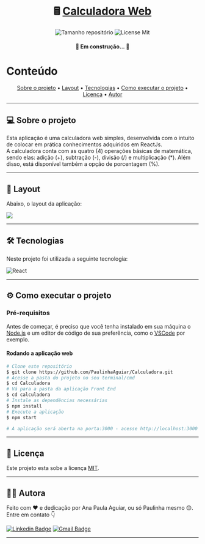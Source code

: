 <h1 align="center">
     🖩 <a href="#" alt="Calculadora Web"> Calculadora Web </a>
</h1>

<p align="center">
    <img alt="Tamanho repositório" src="https://img.shields.io/github/repo-size/PaulinhaAguiar/Calculadora?style=flat-square">
    <img alt='License Mit' src='https://img.shields.io/github/license/PaulinhaAguiar/Calculadora?style=flat-square'>
</p>
<h4 align='center'>🚧 Em construção... 🚧</h4>


Conteúdo
=====================

<p align="center">
    <a href="#sobre">Sobre o projeto</a> •
    <a href="#layout">Layout</a> • 
    <a href="#tecnologias">Tecnologias</a> • 
    <a href="#executar">Como executar o projeto</a> • 
    <a href="#licenca">Licença</a> • 
    <a href="#autor">Autor</a>
</p>

---


## 💻 Sobre o projeto

<p>Esta aplicação é uma calculadora web simples, desenvolvida com o intuito de colocar em prática conhecimentos adquiridos em ReactJs. <br>
A calculadora conta com as quatro (4) operações básicas de matemática, sendo elas: adição (+), subtração (-), divisão (/) e multiplicação (*). Além disso, está disponível também a opção de porcentagem (%).
</p>

---

## 📸 Layout

<p>Abaixo, o layout da aplicação:</p>
<img src='https://user-images.githubusercontent.com/69828625/155202889-9ab5f422-60cb-44de-bda5-04396dc34673.png'>

---


## 🛠 Tecnologias

<p>
    Neste projeto foi utilizada a seguinte tecnologia:
</p>
<img src="https://img.shields.io/badge/React-20232A?style=for-the-badge&logo=react&logoColor=61DAFB" alt='React' align='center'>

---


## ⚙️ Como executar o projeto

### Pré-requisitos

Antes de começar, é preciso que você tenha instalado em sua máquina o [Node.js](https://nodejs.org/en/) e um editor de código de sua preferência, como o [VSCode](https://code.visualstudio.com/) por exemplo.

#### Rodando a aplicação web

```bash
# Clone este repositório
$ git clone https://github.com/PaulinhaAguiar/Calculadora.git
# Acesse a pasta do projeto no seu terminal/cmd
$ cd Calculadora
# Vá para a pasta da aplicação Front End
$ cd calculadora
# Instale as dependências necessárias
$ npm install
# Execute a aplicação
$ npm start

# A aplicação será aberta na porta:3000 - acesse http://localhost:3000 em seu navegador
```
---

## 📝 Licença

Este projeto esta sobe a licença [MIT](./LICENSE).

---


## 👩‍💻 Autora

Feito com ❤️ e dedicação por Ana Paula Aguiar, ou só Paulinha mesmo 😊. Entre em contato 👇


[![Linkedin Badge](https://img.shields.io/badge/-Paulinha-blue?style=flat-square&logo=Linkedin&logoColor=white&link=https://www.linkedin.com/in/tgmarinho/)](https://www.linkedin.com/in/anapaula-aguiar/) 
[![Gmail Badge](https://img.shields.io/badge/-anaaguiar20016@gmail.com-c14438?style=flat-square&logo=Gmail&logoColor=white&link=mailto:tgmarinho@gmail.com)](mailto:anaaguiar20016@gmail.com)

---

